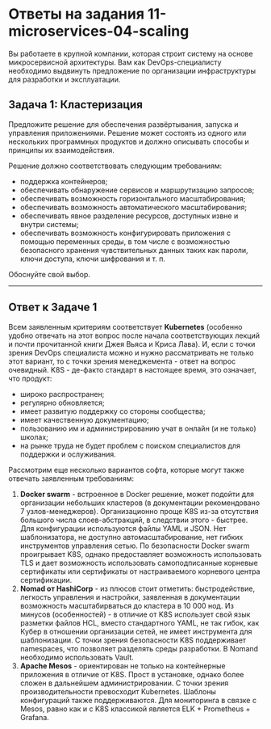 # Ответы на задания 11-microservices-04-scaling   

Вы работаете в крупной компании, которая строит систему на основе микросервисной архитектуры.
Вам как DevOps-специалисту необходимо выдвинуть предложение по организации инфраструктуры для разработки и эксплуатации.

## Задача 1: Кластеризация

Предложите решение для обеспечения развёртывания, запуска и управления приложениями.
Решение может состоять из одного или нескольких программных продуктов и должно описывать способы и принципы их взаимодействия.

Решение должно соответствовать следующим требованиям:
- поддержка контейнеров;
- обеспечивать обнаружение сервисов и маршрутизацию запросов;
- обеспечивать возможность горизонтального масштабирования;
- обеспечивать возможность автоматического масштабирования;
- обеспечивать явное разделение ресурсов, доступных извне и внутри системы;
- обеспечивать возможность конфигурировать приложения с помощью переменных среды, в том числе с возможностью безопасного хранения чувствительных данных таких как пароли, ключи доступа, ключи шифрования и т. п.

Обоснуйте свой выбор.

------

## Ответ к Задаче 1

Всем заявленным критериям соответствует **Kubernetes** (особенно удобно отвечать на этот вопрос после начала соответствующих лекций и почти прочитанной книги Джея Вьяса и Криса Лава). И, если с точки зрения DevOps специалиста можно и нужно рассматривать не только этот вариант, то с точки зрения менеджемента - ответ на вопрос очевидный. K8S - де-факто стандарт в настоящее время, это означает, что продукт:
- широко распространен;
- регулярно обновляется;
- имеет развитую поддержку со стороны сообщества;
- имеет качественную документацию;
- пользованию им и администрированию учат в онлайн (и не только) школах;
- на рынке труда не будет проблем с поиском специалистов для поддержки и ослуживания.  

Рассмотрим еще несколько вариантов софта, которые могут также отвечать заявленным требованиям:  

1. **Docker swarm** - встроенное в Docker решение, может подойти для организации небольших кластеров (в документации рекомендовано 7 узлов-менеджеров). Организационно проще K8S из-за отсутствия большого числа слоев-абстракций, в следствии этого - быстрее. Для конфигурации используются файлы YAML и JSON. Нет шаблонизатора, не доступно автомасштабирование, нет гибких инструментов управления сетью. По безопасности Docker swarm проигрывает K8S, однако предоставляет возможность использовать TLS и дает возможность использовать самоподписанные корневые сертификаты или сертификаты от настраиваемого корневого центра сертификации.
2. **Nomad от HashiCorp** - из плюсов стоит отметить: быстродействие, легкость управления и настройки, заявленная в документации возможность масштабирваться до кластера в 10 000 нод. Из минусов (особенностей) - в отличие от K8S использует свой язык разметки файлов HCL, вместо стандартного YAML, не так гибок, как Кубер в отношении организации сетей, не имеет инструмента для шаблонизации. С точки зрения безопасности K8S поддерживает namespaces, что позволяет разделять среды разработки. В Nomand необходимо использовать Vault.
3. **Apache Mesos** - ориентирован не только на контейнерные приложения в отличие от K8S. Прост в установке, однако более сложен в дальнейшем администрировании. С точки зрения производительности превосходит Kubernetes. Шаблоны конфигураций также поддерживаются. Для мониторинга в связке с Mesos, равно как и с K8S классикой является ELK + Prometheus + Grafana.


